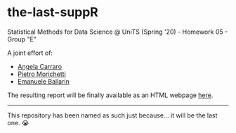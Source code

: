 # the-last-suppR

Statistical Methods for Data Science @ UniTS (Spring '20) - Homework 05 - Group "E"

A joint effort of:  
- [Angela Carraro](https://github.com/AngieC96)  
- [Pietro Morichetti](https://github.com/wilsonjefferson)  
- [Emanuele Ballarin](https://github.com/emaballarin)  


The resulting report will be finally available as an HTML webpage [here](https://ballarin.cc/dsscmirror/smds/hw05/05_homework.html).


---

This repository has been named as such just because... it will be the last one. :sob:  
